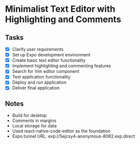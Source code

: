 # Minimalist Text Editor with Highlighting and Comments

## Tasks
- [x] Clarify user requirements
- [x] Set up Expo development environment
- [x] Create basic text editor functionality
- [x] Implement highlighting and commenting features
- [x] Search for Vim editor component
- [x] Test application functionality
- [x] Deploy and run application
- [x] Deliver final application

## Notes
- Build for desktop
- Comments in margins
- Local storage for data
- Used react-native-code-editor as the foundation
- Expo tunnel URL: exp://5ejcsy4-anonymous-8082.exp.direct
